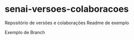 # senai-versoes-colaboracoes
Repositório de versões e colaborações
Readme de exemplo

Exemplo de Branch